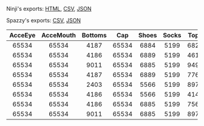 Ninji's exports: [HTML](https://wuffs.org/acnh/bcsv_160/html/ItemPlayerInitialOutfitGirlSSParam.html), [CSV](https://wuffs.org/acnh/bcsv_160/csv/ItemPlayerInitialOutfitGirlSSParam.csv), [JSON](https://wuffs.org/acnh/bcsv_160/json/ItemPlayerInitialOutfitGirlSSParam.json)

Spazzy's exports: [CSV](https://github.com/McSpazzy/acnh-csv/blob/master/ItemPlayerInitialOutfitGirlSSParam.csv), [JSON](https://github.com/McSpazzy/acnh-json/blob/master/ItemPlayerInitialOutfitGirlSSParam.json)

| AcceEye | AcceMouth | Bottoms | Cap | Shoes | Socks | Tops | UniqueID | Label |
|:--:|:--:|:--:|:--:|:--:|:--:|:--:|:--:|:--:|
| 65534 | 65534 | 4187 | 65534 | 6884 | 5199 | 6820 | 0 | 'GirlSS_0' | 
| 65534 | 65534 | 4186 | 65534 | 6889 | 5199 | 4615 | 1 | 'GirlSS_1' | 
| 65534 | 65534 | 9011 | 65534 | 6885 | 5199 | 9498 | 2 | 'GirlSS_2' | 
| 65534 | 65534 | 4187 | 65534 | 6889 | 5199 | 7761 | 3 | 'GirlSS_3' | 
| 65534 | 65534 | 2403 | 65534 | 5566 | 5199 | 8974 | 4 | 'GirlSS_4' | 
| 65534 | 65534 | 4186 | 65534 | 5566 | 5199 | 4147 | 5 | 'GirlSS_5' | 
| 65534 | 65534 | 4186 | 65534 | 6885 | 5199 | 7568 | 6 | 'GirlSS_6' | 
| 65534 | 65534 | 9011 | 65534 | 6885 | 5199 | 8977 | 7 | 'GirlSS_7' | 
